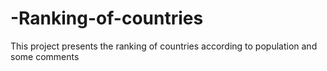 # -Ranking-of-countries
This project presents the ranking of countries according to population and some comments
